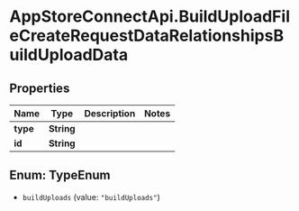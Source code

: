 # AppStoreConnectApi.BuildUploadFileCreateRequestDataRelationshipsBuildUploadData

## Properties

Name | Type | Description | Notes
------------ | ------------- | ------------- | -------------
**type** | **String** |  | 
**id** | **String** |  | 



## Enum: TypeEnum


* `buildUploads` (value: `"buildUploads"`)





